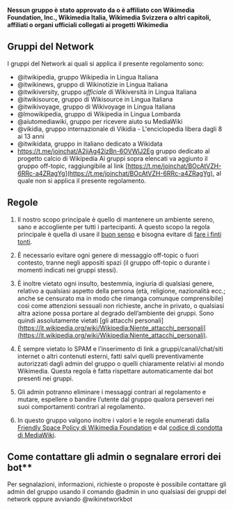 **Nessun gruppo è stato approvato da o è affiliato con Wikimedia Foundation, Inc., Wikimedia Italia, Wikimedia Svizzera o altri capitoli, affiliati o organi ufficiali collegati ai progetti Wikimedia**

## Gruppi del Network
I gruppi del Network ai quali si applica il presente regolamento sono:
- @itwikipedia, gruppo Wikipedia in Lingua Italiana
- @itwikinews, gruppo di Wikinotizie in Lingua Italiana
- @itwikiversity, gruppo *ufficiale* di Wikiversità in Lingua Italiana
- @itwikisource, gruppo di Wikisource in Lingua Italiana
- @itwikivoyage, gruppo di Wikivoyage in Lingua Italiana
- @lmowikipedia, gruppo di Wikipedia in Lingua Lombarda
- @aiutomediawiki, gruppo per ricevere aiuto su MediaWiki
- @vikidia, gruppo internazionale di Vikidia - L'enciclopedia libera dagli 8 ai 13 anni
- @itwikidata, gruppo in italiano dedicato a Wikidata
- https://t.me/joinchat/A2jiAg42izBn-6OVWlJ2Eg gruppo dedicato al progetto calcio di Wikipedia
Ai gruppi sopra elencati va aggiunto il gruppo off-topic, raggiungibile al link [https://t.me/joinchat/BOcAtVZH-6RRc-a4ZRagYg](https://t.me/joinchat/BOcAtVZH-6RRc-a4ZRagYg), al quale non si applica il presente regolamento.

## Regole
1. Il nostro scopo principale è quello di mantenere un ambiente sereno, sano e accogliente per tutti i partecipanti. A questo scopo la regola principale è quella di usare il [buon senso](https://it.wikipedia.org/wiki/Wikipedia:Buon_senso) e bisogna evitare di [fare i finti tonti](https://it.wikipedia.org/wiki/Wikipedia:Non_fare_il_finto_tonto).

2. È necessario evitare ogni genere di messaggio off-topic o fuori contesto, tranne negli appositi spazi (il gruppo off-topic o durante i momenti indicati nei gruppi stessi).

3. È inoltre vietato ogni insulto, bestemmia, ingiuria di qualsiasi genere, relativo a qualsiasi aspetto della persona (età, religione, nazionalità ecc.; anche se censurato ma in modo che rimanga comunque comprensibile) così come attenzioni sessuali non richieste, anche in privato, o qualsiasi altra azione possa portare al degrado dell’ambiente dei gruppi. Sono quindi assolutamente vietati [gli attacchi personali](https://it.wikipedia.org/wiki/Wikipedia:Niente_attacchi_personali](https://it.wikipedia.org/wiki/Wikipedia:Niente_attacchi_personali).

4. È sempre vietato lo SPAM e l’inserimento di link a gruppi/canali/chat/siti internet o altri contenuti esterni, fatti salvi quelli preventivamente autorizzati dagli admin del gruppo o quelli chiaramente relativi al mondo Wikimedia. Questa regola è fatta rispettare automaticamente dai bot presenti nei gruppi.

5. Gli admin potranno eliminare i messaggi contrari al regolamento e mutare, espellere o bandire l’utente dal gruppo qualora perseveri nei suoi comportamenti contrari al regolamento.

6. In questo gruppo valgono inoltre i valori e le regole enumerati dalla [Friendly Space Policy di Wikimedia Foundation](https://foundation.wikimedia.org/wiki/Friendly_space_policy) e dal [codice di condotta di MediaWiki](https://m.mediawiki.org/wiki/Code_of_Conduct).

## Come contattare gli admin o segnalare errori dei bot**

Per segnalazioni, informazioni, richieste o proposte è possibile contattare gli admin del gruppo usando il comando @admin in uno qualsiasi dei gruppi del network oppure avviando @wikinetworkbot
